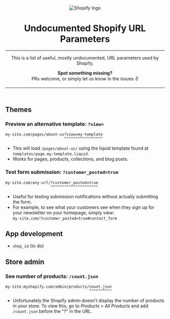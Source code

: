 <header style="text-align: center;">
<img src="https://cdn.shopify.com/shopifycloud/brochure/assets/brand-assets/shopify-logo-primary-logo-456baa801ee66a0a435671082365958316831c9960c480451dd0330bcdae304f.svg"
     alt="Shopify logo"
     style="max-width:75%;" />

# Undocumented Shopify URL Parameters

----

This is a list of useful, mostly undocumented, URL parameters used by Shopify.

**Spot something missing?**  
PRs welcome, or simply let us know in the issues ✌️

----
</header>

## Themes

### Preview an alternative template: `?view=`

```
my-site.com/pages/about-us?view=my-template
                          ^^^^^^^^^^^^^^^^^
```

* This will load `/pages/about-us/` using the liquid template found at
  `templates/page.my-template.liquid`.
* Works for pages, products, collections, and blog posts.

### Test form submission: `?customer_posted=true`

```
my-site.com/any-url/?customer_posted=true
                    ^^^^^^^^^^^^^^^^^^^^^
```

* Useful for testing submission notifications without actually submitting
  the form.
* For example, to see what your customers see when they sign up for your
  newsletter on your homepage, simply view:  
  `my-site.com/?customer_posted=true#contact_form`

## App development

* `shop_id` (to do)

## Store admin

### See number of products: `/count.json`

```
my-site.myshopify.com/admin/products/count.json
                                     ^^^^^^^^^^
```

* Unfortunately the Shopify admin doesn't display the number of products 
  in your store. To view this, go to _Products > All Products_ and add
  `/count.json` before the "?" in the URL. 
